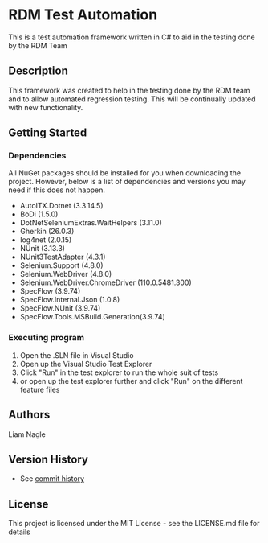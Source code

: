 # RDM Test Automation

This is a test automation framework written in C# to aid in the testing done by the RDM Team

## Description

This framework was created to help in the testing done by the RDM team and to allow automated regression testing. This will be continually updated with new functionality.

## Getting Started

### Dependencies

All NuGet packages should be installed for you when downloading the project. However, below is a list of dependencies and versions you may need if this does not happen.
* AutoITX.Dotnet (3.3.14.5)
* BoDi (1.5.0)
* DotNetSeleniumExtras.WaitHelpers (3.11.0)
* Gherkin (26.0.3)
* log4net (2.0.15)
* NUnit (3.13.3)
* NUnit3TestAdapter (4.3.1)
* Selenium.Support (4.8.0)
* Selenium.WebDriver (4.8.0)
* Selenium.WebDriver.ChromeDriver (110.0.5481.300)
* SpecFlow (3.9.74)
* SpecFlow.Internal.Json (1.0.8)
* SpecFlow.NUnit (3.9.74)
* SpecFlow.Tools.MSBuild.Generation(3.9.74)

### Executing program

1. Open the .SLN file in Visual Studio
2. Open up the Visual Studio Test Explorer
3. Click "Run" in the test explorer to run the whole suit of tests
4. or open up the test explorer further and click "Run" on the different feature files

## Authors

Liam Nagle

## Version History

* See [commit history](https://github.com/raildatamarketplace/test-automation/commits/master)


## License

This project is licensed under the MIT License - see the LICENSE.md file for details